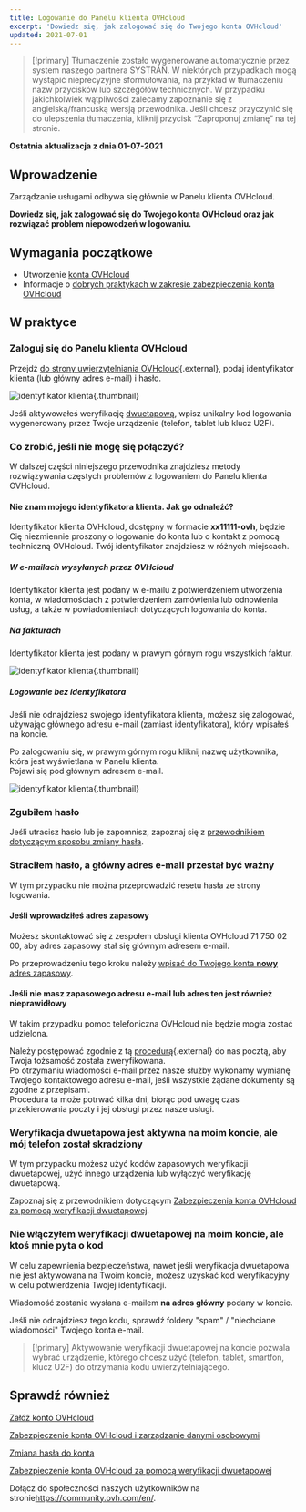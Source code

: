 ```yaml
---
title: Logowanie do Panelu klienta OVHcloud
excerpt: 'Dowiedz się, jak zalogować się do Twojego konta OVHcloud'
updated: 2021-07-01
---
```


> [!primary]
> Tłumaczenie zostało wygenerowane automatycznie przez system naszego partnera SYSTRAN. W niektórych przypadkach mogą wystąpić nieprecyzyjne sformułowania, na przykład w tłumaczeniu nazw przycisków lub szczegółów technicznych. W przypadku jakichkolwiek wątpliwości zalecamy zapoznanie się z angielską/francuską wersją przewodnika. Jeśli chcesz przyczynić się do ulepszenia tłumaczenia, kliknij przycisk “Zaproponuj zmianę” na tej stronie.
>

**Ostatnia aktualizacja z dnia 01-07-2021**

## Wprowadzenie

Zarządzanie usługami odbywa się głównie w Panelu klienta OVHcloud.

**Dowiedz się, jak zalogować się do Twojego konta OVHcloud oraz jak rozwiązać problem niepowodzeń w logowaniu.**

## Wymagania początkowe

- Utworzenie [konta OVHcloud](/pages/account/customer/ovhcloud-account-creation)
- Informacje o [dobrych praktykach w zakresie zabezpieczenia konta OVHcloud](/pages/account/customer/all_about_username)

## W praktyce

### Zaloguj się do Panelu klienta OVHcloud

Przejdź [do strony uwierzytelniania OVHcloud](https://www.ovh.com/auth/?action=gotomanager&from=https://www.ovh.pl/&ovhSubsidiary=pl){.external}, podaj identyfikator klienta (lub główny adres e-mail) i hasło.

![identyfikator klienta](images/log-in.png){.thumbnail}

Jeśli aktywowałeś weryfikację [dwuetapową](/pages/account/customer/secure-ovhcloud-account-with-2fa), wpisz unikalny kod logowania wygenerowany przez Twoje urządzenie (telefon, tablet lub klucz U2F).

### Co zrobić, jeśli nie mogę się połączyć? <a name="login-failure"></a>

W dalszej części niniejszego przewodnika znajdziesz metody rozwiązywania częstych problemów z logowaniem do Panelu klienta OVHcloud.

#### Nie znam mojego identyfikatora klienta. Jak go odnaleźć?

Identyfikator klienta OVHcloud, dostępny w formacie **xx11111-ovh**, będzie Cię niezmiennie proszony o logowanie do konta lub o kontakt z pomocą techniczną OVHcloud. Twój identyfikator znajdziesz w różnych miejscach.

##### **W e-mailach wysyłanych przez OVHcloud**

Identyfikator klienta jest podany w e-mailu z potwierdzeniem utworzenia konta, w wiadomościach z potwierdzeniem zamówienia lub odnowienia usług, a także w powiadomieniach dotyczących logowania do konta.

##### **Na fakturach**

Identyfikator klienta jest podany w prawym górnym rogu wszystkich faktur.

![identyfikator klienta](images/nichandle01b.png){.thumbnail}

##### **Logowanie bez identyfikatora**

Jeśli nie odnajdziesz swojego identyfikatora klienta, możesz się zalogować, używając głównego adresu e-mail (zamiast identyfikatora), który wpisałeś na koncie.

Po zalogowaniu się, w prawym górnym rogu kliknij nazwę użytkownika, która jest wyświetlana w Panelu klienta.
<br>Pojawi się pod głównym adresem e-mail.

![identyfikator klienta](images/nic-handle.png){.thumbnail}

### Zgubiłem hasło

Jeśli utracisz hasło lub je zapomnisz, zapoznaj się z [przewodnikiem dotyczącym sposobu zmiany hasła](/pages/account/customer/manage-ovh-password#jesli-nie-znasz-swojego-aktualnego-hasla).

### Straciłem hasło, a główny adres e-mail przestał być ważny

W tym przypadku nie można przeprowadzić resetu hasła ze strony logowania.

#### Jeśli wprowadziłeś adres zapasowy

Możesz skontaktować się z zespołem obsługi klienta OVHcloud 71 750 02 00, aby adres zapasowy stał się głównym adresem e-mail.

Po przeprowadzeniu tego kroku należy [wpisać do Twojego konta **nowy** adres zapasowy](/pages/account/customer/all_about_username/#backup-email).

#### Jeśli nie masz zapasowego adresu e-mail lub adres ten jest również nieprawidłowy

W takim przypadku pomoc telefoniczna OVHcloud nie będzie mogła zostać udzielona.

Należy postępować zgodnie z tą [procedurą](https://www.ovh.pl/cgi-bin/pl/procedure/procedureChangeEmail.cgi){.external} do nas pocztą, aby Twoja tożsamość została zweryfikowana.
<br>Po otrzymaniu wiadomości e-mail przez nasze służby wykonamy wymianę Twojego kontaktowego adresu e-mail, jeśli wszystkie żądane dokumenty są zgodne z przepisami.
<br>Procedura ta może potrwać kilka dni, biorąc pod uwagę czas przekierowania poczty i jej obsługi przez nasze usługi.

### Weryfikacja dwuetapowa jest aktywna na moim koncie, ale mój telefon został skradziony

W tym przypadku możesz użyć kodów zapasowych weryfikacji dwuetapowej, użyć innego urządzenia lub wyłączyć weryfikację dwuetapową.

Zapoznaj się z przewodnikiem dotyczącym [Zabezpieczenia konta OVHcloud za pomocą weryfikacji dwuetapowej](/pages/account/customer/secure-ovhcloud-account-with-2fa#co-moge-zrobic-jesli-zgubie-jedno-z-moich-urzadzen-lub-tez-przestanie-ono-dzialac).

### Nie włączyłem weryfikacji dwuetapowej na moim koncie, ale ktoś mnie pyta o kod

W celu zapewnienia bezpieczeństwa, nawet jeśli weryfikacja dwuetapowa nie jest aktywowana na Twoim koncie, możesz uzyskać kod weryfikacyjny w celu potwierdzenia Twojej identyfikacji.

Wiadomość zostanie wysłana e-mailem **na adres główny** podany w koncie.

Jeśli nie odnajdziesz tego kodu, sprawdź foldery "spam" / "niechciane wiadomości" Twojego konta e-mail.

> [!primary]
> Aktywowanie weryfikacji dwuetapowej na koncie pozwala wybrać urządzenie, którego chcesz użyć (telefon, tablet, smartfon, klucz U2F) do otrzymania kodu uwierzytelniającego.
>

## Sprawdź również

[Załóż konto OVHcloud](/pages/account/customer/ovhcloud-account-creation)

[Zabezpieczenie konta OVHcloud i zarządzanie danymi osobowymi](/pages/account/customer/all_about_username)

[Zmiana hasła do konta](/pages/account/customer/manage-ovh-password)

[Zabezpieczenie konta OVHcloud za pomocą weryfikacji dwuetapowej](/pages/account/customer/secure-ovhcloud-account-with-2fa)

Dołącz do społeczności naszych użytkowników na stronie<https://community.ovh.com/en/>.